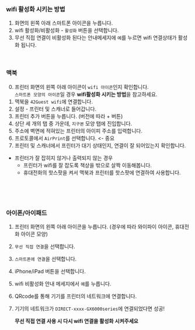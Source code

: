 <!-- 프린터기 사용법  -->

### wifi 활성화 시키는 방법
1. 화면의 왼쪽 아래 스마트폰 아이콘을 누릅니다.
2. wifi 활성화/비활성화 - `활성화` 버튼을 선택합니다.
3. 무선 직접 연결이 비활성화 된다는 안내메세지에 `예`를 누르면 wifi 연결상태가 활성화 됩니다.

<br>

### 맥북
0. 프린터 화면의 왼쪽 아래 아이콘이 `wifi 아이콘`인지 확인합니다.  
    `스마트폰 모양의 아이콘`일 경우 **wifi활성화 시키는 방법**을 참고하세요.
1. 맥북을 `42Guest wifi`에 연결합니다.
2. 설정 - 프린터 및 스캐너로 들어갑니다.
3. 프린터 추가 버튼을 누릅니다. (버전에 따라 + 버튼)
4. 상단 세 개의 탭 중 가운데, `지구본` 모양 탭에 진입합니다.
5. 주소에 벽면에 적혀있는 프린터의 아이피 주소를 입력합니다.
6. 프로토콜에서 `AirPrint`를 선택합니다. <- 중요
7. 프린터 및 스캐너에서 프린터가 대기 상태인지, 연결이 잘 되어있는지 확인합니다.

- 프린터가 잘 잡히지 않거나 출력되지 않는 경우  
    - 프린터가 wifi를 잘 잡도록 책상을 밖으로 살짝 이동해봅니다.  
    - 휴대전화의 핫스팟을 켜서 맥북과 프린터를 핫스팟에 연결하여 사용합니다.

<br>
<br>
<br>

### 아이폰/아이패드
1. 프린터 화면의 왼쪽 아래 아이콘을 누릅니다. (경우에 따라 와이파이 아이콘, 휴대전화 아이콘 모양)
2. `무선 직접 연결`을 선택합니다.
3. `스마트폰에 연결`을 선택합니다.
4. iPhone/iPad 버튼을 선택합니다.
5. wifi 비활성화 안내 메세지에서 `예`를 누릅니다.
6. QRcode를 통해 기기를 프린터의 네트워크에 연결합니다.
7. 기기의 네트워크가 `DIRECT-xxxx-GX6000series`에 연결되었다면 성공!

    **무선 직접 연결 사용 시 다시 wifi 연결을 활성화 시켜주세요**